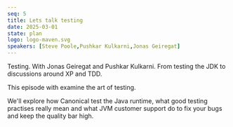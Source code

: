 ```yaml
---
seq: 5
title: Lets talk testing
date: 2025-03-01
state: plan
logo: logo-maven.svg
speakers: [Steve Poole,Pushkar Kulkarni,Jonas Geiregat]
---
```

Testing. With Jonas Geiregat and Pushkar Kulkarni. From testing the JDK to discussions around XP and TDD.

This episode with examine the art of testing. 

We'll explore how Canonical test the Java runtime, what good testing practises really mean and what JVM customer support do to fix your bugs and keep the quality bar high.
